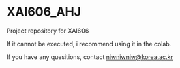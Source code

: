 # XAI606_AHJ
Project repository for XAI606

If it cannot be executed, i recommend using it in the colab.

If you have any quesitions, contact niwniwniw@korea.ac.kr
